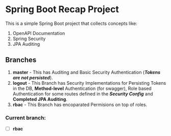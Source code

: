 # Spring Boot Recap Project

This is a simple Spring Boot project that collects concepts like:

 1. OpenAPI Documentation
 2. Spring Security
 3. JPA Auditing


## Branches
 1. **master** - This has Auditing and Basic Security Authentication (***Tokens are not persisted***). 
 2. **logout** - This Branch has Security Implementations for Persisting Tokens in the DB, **Method-level** Authentication (for swagger), Role based Authentication for some routes defined in the ***Security Config*** and **Completed JPA Auditing**.
 3. **rbac** - This Branch has encoparated Permisions on top of roles.

### Current branch:

 - [ ] **rbac**
